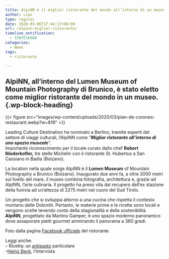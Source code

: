 ```yaml
---
title: AlpiNN è il miglior ristorante del mondo all’interno di un museo
author: ciao
type: regular
date: 2020-03-06T17:44:17+00:00
url: /alpinn-miglior-ristorante/
timeline_notification:
  - 1583516660
categories:
  - News
tags:
  - ristorante

---
```

## AlpiNN, all&#8217;interno del Lumen Museum of Mountain Photography di Brunico, è stato eletto come miglior ristorante del mondo in un museo. {.wp-block-heading}


{{< figure src="images/wp-content/uploads/2020/03/plan-de-corones-restaurant.webp?w=819" >}}


Leading Culture Destination ha nominato a Berlino, tramite esperti del settore di viaggi culturali, l&#8217;AlpiNN come &#8220;**_Miglior ristorante all&#8217;interno di uno spazio museale_**&#8220;.  
Importante riconoscimento per il locale curato dallo chef **Robert Niederkofler,** tre stelle Michelin con il ristorante St. Hubertus a San Cassiano in Badia (Bolzano).

La location nella quale sorge AlpiNN è il **Lumen Museum** of Mountain Photography a Brunico (Bolzano). Inaugurato due anni fa, a oltre 2000 metri sul livello del mare, il museo combina fotografia, architettura e, grazie ad AlpINN, l&#8217;arte culinaria. Il progetto ha preso vita dal recupero dell&#8217;ex stazione della funivia ad un&#8217;altezza di 2275 metri nel cuore del Sud Tirolo.

Un progetto che si sviluppa attorno a una cucina che rispetta il contesto montano delle Dolomiti. Pertanto, le materie prime e le ricette sono locali e vengono scelte tenendo conto della stagionalità e della sostenibilità. **AlpiNN**, progettato da Martino Gamper, è uno spazio moderno panoramico dove assaporare piatti gourmet ammirando il panorama a 360 gradi.

Foto dalla pagina <a rel="noreferrer noopener" aria-label="Facebook ufficiale (apre in una nuova scheda)" href="https://www.facebook.com/AlpiNNfoodspace/" target="_blank">Facebook ufficiale</a> del ristorante

Leggi anche:  
&#8211; Ricetta: un <a rel="noreferrer noopener" aria-label="antipasto (apre in una nuova scheda)" href="https://aleepepe.com/2020/02/25/antipasto-maiale-ricetta/" target="_blank">antipasto</a> particolare  
&#8211;[Heinz Beck][1], l&#8217;intervista

 [1]: https://aleepepe.com/2019/12/08/im-beck/